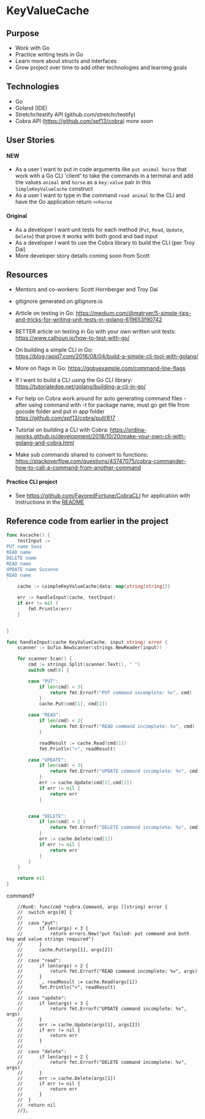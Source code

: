 # KeyValueCache

## Purpose
- Work with Go
- Practice writing tests in Go
- Learn more about structs and interfaces
- Grow project over time to add other technologies and learning goals

## Technologies
- Go
- Goland (IDE)
- Stretchr/testify API (github.com/stretchr/testify)
- Cobra API (https://github.com/spf13/cobra)
_more soon_

## User Stories

#### NEW
- As a user I want to put in code arguments like `put animal horse` that work with a Go CLI 'client' to take the commands in a terminal and add the values `animal` and `horse` as a `key:value` pair in this `SimpleKeyValueCache` construct
- As a user I want to type in the command `read animal` to the CLI and have the Go application return `>>horse`
#### Original

- As a developer I want unit tests for each method (`Put`, `Read`, `Update`, `Delete`) that prove it works with both good and bad input
- As a developer I want to use the Cobra library to build the CLI (per Troy Dai)
- More developer story details coming soon from Scott


## Resources
- Mentors and co-workers: Scott Hornberger and Troy Dai
- gitignore generated on gitignore.io
- Article on testing in Go: https://medium.com/@matryer/5-simple-tips-and-tricks-for-writing-unit-tests-in-golang-619653f90742
- BETTER article on testing in Go with your own written unit tests: https://www.calhoun.io/how-to-test-with-go/
- On building a simple CLI in Go: https://blog.rapid7.com/2016/08/04/build-a-simple-cli-tool-with-golang/
- More on flags in Go: https://gobyexample.com/command-line-flags
- If I want to build a CLI using the Go CLI library: https://tutorialedge.net/golang/building-a-cli-in-go/

- For help on Cobra work around for auto generating command files - after using command with -t for package name, must go get file from gocode folder and put in app folder
https://github.com/spf13/cobra/pull/817

- Tutorial on building a CLI with Cobra: https://ordina-jworks.github.io/development/2018/10/20/make-your-own-cli-with-golang-and-cobra.html

- Make sub commands shared to convert to functions: https://stackoverflow.com/questions/43747075/cobra-commander-how-to-call-a-command-from-another-command

#### Practice CLI project
- See https://github.com/FavoredFortune/CobraCLI for application with instructions in the [README](https://github.com/FavoredFortune/CobraCLI/blob/master/README.md)

## Reference code from earlier in the project

```go
func kvcache() {
	testInput := `
PUT name Sooz
READ name
DELETE name
READ name
UPDATE name Suzanne
READ name
`
	cache := &simpleKeyValueCache{data: map[string]string{}}

	err := handleInput(cache, testInput)
	if err != nil {
		fmt.Println(err)
	}


}
```
```go
func handleInput(cache KeyValueCache, input string) error {
	scanner := bufio.NewScanner(strings.NewReader(input))

	for scanner.Scan() {
		cmd := strings.Split(scanner.Text(), " ")
		switch cmd[0] {

		case "PUT":
			if len(cmd) < 3{
				return fmt.Errorf("PUT command incomplete: %v", cmd)
			}
			cache.Put(cmd[1], cmd[2])

		case "READ":
			if len(cmd) < 2{
				return fmt.Errorf("READ command incomplete: %v", cmd)
			}

			readResult := cache.Read(cmd[1])
			fmt.Println(">", readResult)

		case "UPDATE":
			if len(cmd) < 3{
				return fmt.Errorf("UPDATE command incomplete: %v", cmd)
			}
			err := cache.Update(cmd[1],cmd[2])
			if err != nil {
				return err
			}


		case "DELETE":
			if len(cmd) < 2 {
				return fmt.Errorf("DELETE command incomplete: %v", cmd)
			}
			err := cache.Delete(cmd[1])
			if err != nil {
				return err
			}
		}
	}

	return nil
}
```

command?
```gotemplate
	//RunE: func(cmd *cobra.Command, args []string) error {
	//	switch args[0] {
	//
	//	case "put":
	//		if len(args) < 3 {
	//			return errors.New("put failed: put command and both key and value strings required")
	//		}
	//		cache.Put(args[1], args[2])
	//
	//	case "read":
	//		if len(args) < 2 {
	//			return fmt.Errorf("READ command incomplete: %v", args)
	//		}
	//		_, readResult := cache.Read(args[1])
	//		fmt.Println(">", readResult)
	//
	//	case "update":
	//		if len(args) < 3 {
	//			return fmt.Errorf("UPDATE command incomplete: %v", args)
	//		}
	//		err := cache.Update(args[1], args[2])
	//		if err != nil {
	//			return err
	//		}
	//
	//	case "delete":
	//		if len(args) < 2 {
	//			return fmt.Errorf("DELETE command incomplete: %v", args)
	//		}
	//		err := cache.Delete(args[1])
	//		if err != nil {
	//			return err
	//		}
	//	}
	//	return nil
	//},
```

